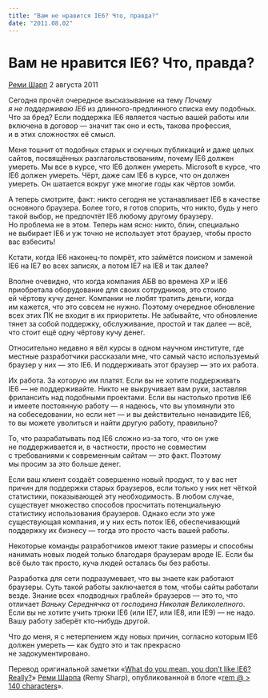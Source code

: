 ```yaml
---
title: "Вам не нравится IE6? Что, правда?"
date: "2011.08.02"
---
```


# Вам не нравится IE6? Что, правда?

[Реми Шарп](http://remy.tumblr.com/) 2 августа 2011

Сегодня прочёл очередное высказывание на тему _Почему я не поддерживаю IE6_ из длинного-предлинного списка ему подобных. Что за бред? Если поддержка IE6 является частью вашей работы или включена в договор — значит так оно и есть, такова профессия, и в этих сложностях её смысл.

Меня тошнит от подобных старых и скучных публикаций и даже целых сайтов, посвящённых разглагольствованиям, почему IE6 должен умереть. Мы все в курсе, что IE6 должен умереть. Microsoft в курсе, что IE6 должен умереть. Чёрт, даже сам IE6 в курсе, что он должен умереть. Он шатается вокруг уже многие годы как чёртов зомби.

А теперь смотрите, факт: никто сегодня не устанавливает IE6 в качестве основного браузера. Более того, я готов спорить, что никто, будь у него такой выбор, не предпочтёт IE6 любому другому браузеру. Но проблема не в этом. Теперь нам ясно: никто, блин, специально не выбирает IE6 и уж точно не использует этот браузер, чтобы просто вас взбесить!

Кстати, когда IE6 наконец-то помрёт, кто займётся поиском и заменой IE6 на IE7 во всех записях, а потом IE7 на IE8 и так далее?

Вполне очевидно, что когда компания АБВ во времена XP и IE6 приобретала оборудование для своих сотрудников, это стоило ей чёртову кучу денег. Компании не любят тратить деньги, когда им кажется, что это совсем не нужно. Поэтому очередное обновление всех этих ПК не входит в их приоритеты. Не забывайте, что обновление тянет за собой поддержку, обслуживание, простой и так далее — всё, что стоит ещё одну чёртову кучу денег.

Относительно недавно я вёл курсы в одном научном институте, где местные разработчики рассказали мне, что самый часто используемый браузер у них — это IE6. И поддерживать этот браузер — это их работа.

Их работа. За которую им платят. Если вы не хотите поддерживать IE6 — не поддерживайте. Никто не выкручивает вам руки, заставляя фрилансить над подобными проектами. Если вы настолько против IE6 и имеете постоянную работу — я надеюсь, что вы упомянули это на собеседовании, но если нет — и вы действительно ненавидите IE6, то вы можете уволиться и найти другую работу, правильно?

То, что разрабатывать под IE6 сложно из-за того, что он уже не поддерживается и, в частности, просто не совместим с требованиями к современным сайтам — это факт. Поэтому мы просим за это больше денег.

Если ваш клиент создаёт совершенно новый продукт, то у вас нет причин для поддержки старых браузеров, если только у них нет чёткой статистики, показывающей эту необходимость. В любом случае, существует множество способов просчитать потенциальную статистику использования браузеров. Однако если это уже существующая компания, и у них есть поток IE6, обеспечивающий поддержку их бизнесу — тогда это просто часть вашей работы.

Некоторые команды разработчиков имеют такие размеры и способны нанимать новых людей только благодаря браузерам вроде IE. Если бы всё было так просто, куча людей осталась бы без работы.

Разработка для сети подразумевает, что вы знаете как работают браузеры. Суть такой работы заключается в том, чтобы сайты работали везде. Знание всех «подводных граблей» браузеров — это то, что отличает _Ваньку Середнячка_ от _господина Николая Великолепного_. Если вы не хотите учить трюки IE6 (или IE7, или IE8, или IE9) — не надо. Вашу работу заберёт кто-нибудь другой.

Что до меня, я с нетерпением жду новых причин, согласно которым IE6 должен умереть — как будто это и так прекрасно не задокументировано.

Перевод оригинальной заметки «[What do you mean, you don’t like IE6? Really?](http://remy.tumblr.com/post/8334086394/what-do-you-mean-you-dont-like-ie6-really)» [Реми Шарпа](http://richclarkdesign.com/) (Remy Sharp), опубликованной в блоге «[rem @ > 140 characters](http://remy.tumblr.com/)».
